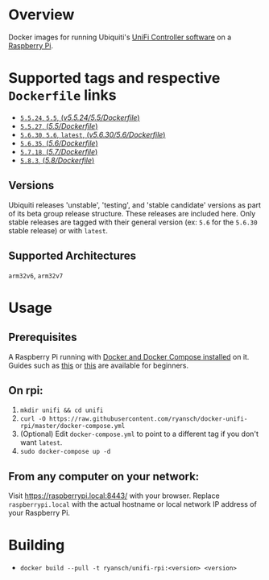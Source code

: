 # Overview

Docker images for running Ubiquiti's [UniFi Controller software](https://www.ubnt.com/download/unifi/) on a [Raspberry Pi](https://www.raspberrypi.org/).

# Supported tags and respective `Dockerfile` links

- [`5.5.24`, `5.5`, (*v5.5.24/5.5/Dockerfile*)](https://github.com/ryansch/docker-unifi-rpi/blob/v5.5.24/5.5/Dockerfile)
- [`5.5.27`, (*5.5/Dockerfile*)](https://github.com/ryansch/docker-unifi-rpi/blob/master/5.5/Dockerfile)
- [`5.6.30`, `5.6`, `latest`, (*v5.6.30/5.6/Dockerfile*)](https://github.com/ryansch/docker-unifi-rpi/blob/v5.6.30/5.6/Dockerfile)
- [`5.6.35`, (*5.6/Dockerfile*)](https://github.com/ryansch/docker-unifi-rpi/blob/master/5.6/Dockerfile)
- [`5.7.18`, (*5.7/Dockerfile*)](https://github.com/ryansch/docker-unifi-rpi/blob/master/5.7/Dockerfile)
- [`5.8.3`, (*5.8/Dockerfile*)](https://github.com/ryansch/docker-unifi-rpi/blob/master/5.8/Dockerfile)

## Versions
Ubiquiti releases 'unstable', 'testing', and 'stable candidate' versions as part of its beta group release structure.  These releases are included here.  Only stable releases are tagged with their general version (ex: `5.6` for the `5.6.30` stable release) or with `latest`.

## Supported Architectures
`arm32v6`, `arm32v7`

# Usage

## Prerequisites

A Raspberry Pi running with [Docker and Docker Compose installed](https://docs.docker.com/engine/installation/linux/docker-ce/debian/#install-using-the-convenience-script) on it. Guides such as [this](https://blog.alexellis.io/getting-started-with-docker-on-raspberry-pi/) or [this](https://blog.hypriot.com/getting-started-with-docker-and-mac-on-the-raspberry-pi/) are available for beginners.

## On rpi:

1. `mkdir unifi && cd unifi`
2. `curl -O https://raw.githubusercontent.com/ryansch/docker-unifi-rpi/master/docker-compose.yml`
3. (Optional) Edit `docker-compose.yml` to point to a different tag if you don't want `latest`.
4. `sudo docker-compose up -d`

## From any computer on your network:

Visit https://raspberrypi.local:8443/ with your browser. Replace `raspberrypi.local` with the actual hostname or local network IP address of your Raspberry Pi.

# Building
- `docker build --pull -t ryansch/unifi-rpi:<version> <version>`
